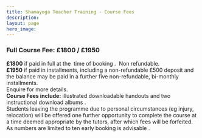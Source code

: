 ```yaml
---
title: Shamayoga Teacher Training - Course Fees
description:
layout: page
hero_image:
---
```


### Full Course Fee: &pound;1800 / &pound;1950

**&pound;1800**&nbsp;if paid in full at the &nbsp;time of booking . &nbsp;Non refundable.<br>**&pound;1950**&nbsp;if paid in installments, including a non-refundable &pound;500 deposit and the balance may be paid in a further five non-refundable, bi-monthly installments.<br>Enquire for more details.<br>**Course Fees include:**&nbsp;illustrated downloadable handouts and two instructional download albums .<br>Students leaving the programme due to personal circumstances (eg injury, relocation) will be offered one further opportunity to complete the course at a time deemed appropriate by the tutors, after which fees will be forfeited.<br>As numbers are limited to ten early booking is advisable .